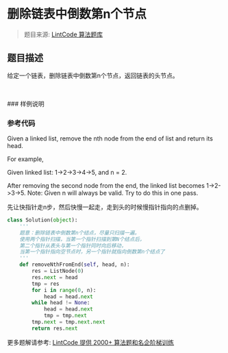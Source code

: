 # 删除链表中倒数第n个节点
 > 题目来源: [LintCode 算法题库](https://www.lintcode.com/problem/remove-nth-node-from-end-of-list/?utm_source=sc-github-wzz)
 ## 题目描述
 <p><span style="line-height: 1.42857143;">给定一个链表，删除链表中倒数第n个节点，返回链表的头节点。</span><br></p><p><br></p>
 ### 样例说明
 
 ### 参考代码
 Given a linked list, remove the nth node from the end of list and return its head.

For example,

   Given linked list: 1->2->3->4->5, and n = 2.

   After removing the second node from the end, the linked list becomes 1->2->3->5.
Note:
Given n will always be valid.
Try to do this in one pass.

先让快指针走n步，然后快慢一起走，走到头的时候慢指针指向的点删掉。
```python
class Solution(object):
    '''
    题意：删除链表中倒数第n个结点，尽量只扫描一遍。
    使用两个指针扫描，当第一个指针扫描到第N个结点后，
    第二个指针从表头与第一个指针同时向后移动，
    当第一个指针指向空节点时，另一个指针就指向倒数第n个结点了       
    '''
    def removeNthFromEnd(self, head, n):
        res = ListNode(0)
        res.next = head
        tmp = res
        for i in range(0, n):
            head = head.next
        while head != None:
            head = head.next
            tmp = tmp.next
        tmp.next = tmp.next.next
        return res.next
```
 更多题解请参考: [LintCode 提供 2000+ 算法题和名企阶梯训练](https://www.lintcode.com/problem/?utm_source=sc-github-wzz)